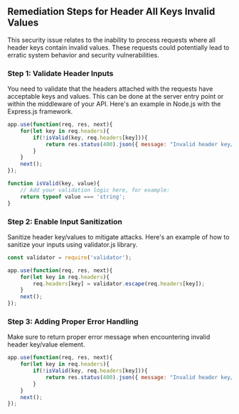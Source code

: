 

## Remediation Steps for Header All Keys Invalid Values
This security issue relates to the inability to process requests where all header keys contain invalid values. These requests could potentially lead to erratic system behavior and security vulnerabilities.

### Step 1: Validate Header Inputs
You need to validate that the headers attached with the requests have acceptable keys and values. This can be done at the server entry point or within the middleware of your API. Here's an example in Node.js with the Express.js framework.

```javascript
app.use(function(req, res, next){
    for(let key in req.headers){
        if(!isValid(key, req.headers[key])){
            return res.status(400).json({ message: "Invalid header key/values" });
        }
    }
    next();
});

function isValid(key, value){
    // Add your validation logic here, for example:
    return typeof value === 'string';
}
```

### Step 2: Enable Input Sanitization
Sanitize header key/values to mitigate attacks. Here's an example of how to sanitize your inputs using validator.js library.

```javascript
const validator = require('validator');

app.use(function(req, res, next){
    for(let key in req.headers){
        req.headers[key] = validator.escape(req.headers[key]);
    }
    next();
});
```

### Step 3: Adding Proper Error Handling
Make sure to return proper error message when encountering invalid header key/value element. 

```javascript
app.use(function(req, res, next){
    for(let key in req.headers){
        if(!isValid(key, req.headers[key])){
            return res.status(400).json({ message: "Invalid header key/value detected" });
        }
    }
    next();
});
```